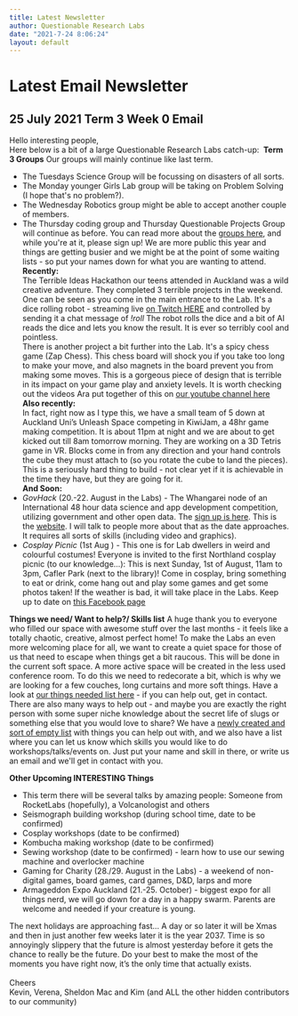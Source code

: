 ```yaml
---
title: Latest Newsletter
author: Questionable Research Labs
date: "2021-7-24 8:06:24"
layout: default
---
```

# Latest Email Newsletter

## **25 July 2021** Term 3 Week 0 Email


Hello interesting people,<br>
Here below is a bit of a large Questionable Research Labs catch-up: 
**Term 3 Groups**
Our groups will mainly continue like last term.
*	The Tuesdays Science Group will be focussing on disasters of all sorts.
*	The Monday younger Girls Lab group will be taking on Problem Solving (I hope that's no problem?).
*	The Wednesday Robotics group might be able to accept another couple of members.
*	The Thursday coding group and Thursday Questionable Projects Group will continue as before.
You can read more about the [groups here](https://questionable.org.nz/info/groups/), and while you're at it, please sign up! We are more public this year and things are getting busier and we might be at the point of some waiting lists - so put your names down for what you are wanting to attend.</br>
**Recently:**</br>
The Terrible Ideas Hackathon our teens attended in Auckland was a wild creative adventure. They completed 3 terrible projects in the weekend. One can be seen as you come in the main entrance to the Lab. It's a dice rolling robot - streaming live [on Twitch HERE](https://twitch.tv/truerandomqrl) and controlled by sending it a chat message of *!roll*  The robot rolls the dice and a bit of AI reads the dice and lets you know the result. It is ever so terribly cool and pointless.</br>
There is another project a bit further into the Lab. It's a spicy chess game (Zap Chess). This chess board will shock you if you take too long to make your move, and also magnets in the board prevent you from making some moves. This is a gorgeous piece of design that is terrible in its impact on your game play and anxiety levels. It is worth checking out the videos Ara put together of this on [our youtube channel here](https://www.youtube.com/channel/UCGOVwhmDK7drWZqfBZ5JgGw)</br>
**Also recently:**</br>
In fact, right now as I type this, we have a small team of 5 down at Auckland Uni’s Unleash Space competing in KiwiJam, a 48hr game making competition. It is about 11pm at night and we are about to get kicked out till 8am tomorrow morning. They are working on a 3D Tetris game in VR. Blocks come in from any direction and your hand controls the cube they must attach to (so you rotate the cube to land the pieces). This is a seriously hard thing to build - not clear yet if it is achievable in the time they have, but they are going for it. </br>
**And Soon:**<br>
*	*GovHack* (20.-22. August in the Labs) - The Whangarei node of an International 48 hour data science and app development competition, utilizing government and other open data. The [sign up is here](https://docs.google.com/spreadsheets/d/1UhTW98BuNCWg1k6J--XQj652ssznGw3b9SQXzdp8Qvg/edit?resourcekey#gid=375409997). This is the [website](https://govhack.org/). I will talk to people more about that as the date approaches. It requires all sorts of skills (including video and graphics).</br>
*	*Cosplay Picnic*  (1st Aug ) -  This one is for Lab dwellers in weird and colourful costumes! Everyone is invited to the first Northland cosplay picnic (to our knowledge...): This is next Sunday, 1st of August, 11am to 3pm, Cafler Park (next to the library)! Come in cosplay, bring something to eat or drink, come hang out and play some games and get some photos taken! If the weather is bad, it will take place in the Labs. Keep up to date on [this Facebook page](https://www.facebook.com/events/558786705145664) </br> 

**Things we need/ Want to help?/ Skills list**
A huge thank you to everyone who filled our space with awesome stuff over the last months - it feels like a totally chaotic, creative, almost perfect home! To make the Labs an even more welcoming place for all, we want to create a quiet space for those of us that need to escape when things get a bit raucous. This will be done in the current soft space. A more active space will be created in the less used conference room. To do this we need to redecorate a bit, which is why we are looking for a few couches, long curtains and more soft things. Have a look at [our things needed list here](https://docs.google.com/spreadsheets/d/1TFQmqTltRlaX5r1e8LUO2exS7xOVmQVlGUr9vOLg6N4/edit#gid=0) - if you can help out, get in contact.</br>
There are also many ways to help out - and maybe you are exactly the right person with some super niche knowledge about the secret life of slugs or something else that you would love to share? We have a [newly created and sort of empty list](https://docs.google.com/spreadsheets/d/1TFQmqTltRlaX5r1e8LUO2exS7xOVmQVlGUr9vOLg6N4/edit#gid=1880260434) with things you can help out with, and we also have a list where you can let us know which skills you would like to do workshops/talks/events on. Just put your name and skill in there, or write us an email and we'll get in contact with you.</br>

**Other Upcoming INTERESTING Things**
*	This term there will be several talks by amazing people: Someone from RocketLabs (hopefully), a Volcanologist and others</br>
*	Seismograph building workshop (during school time, date to be confirmed)</br>
*	Cosplay workshops (date to be confirmed)
*	Kombucha making workshop (date to be confirmed)
*	Sewing workshop (date to be confirmed) - learn how to use our sewing machine and overlocker machine
*	Gaming for Charity (28./29. August in the Labs) - a weekend of non-digital games, board games, card games, D&D, larps and more
*	Armageddon Expo Auckland (21.-25. October) - biggest expo for all things nerd, we will go down for a day in a happy swarm. Parents are welcome and needed if your creature is young.<br>

The next holidays are approaching fast... A day or so later it will be Xmas and then in just another few weeks later it is the year 2037. Time is so annoyingly slippery that the future is almost yesterday before it gets the chance to really be the future. Do your best to make the most of the moments you have right now, it’s the only time that actually exists.</br></br>
Cheers<br>
Kevin, Verena, Sheldon Mac and Kim (and ALL the other hidden contributors to our community)